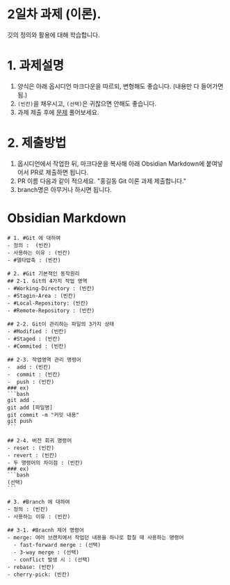 # 2일차 과제 (이론).
깃의 정의와 활용에 대해 학습합니다.

# 1. 과제설명
1. 양식은 아래 옵시디언 마크다운을 따르되, 변형해도 좋습니다. (내용만 다 들어가면 됨.)
2. `(빈칸)`을 채우시고, `(선택)`은 귀찮으면 안해도 좋습니다.
3. 과제 제출 후에 [문제](https://docs.google.com/forms/d/e/1FAIpQLSeklBcDstK5lG2kO9t_PcJzchgGGf3mbIO6GZRqgY78qcoxDQ/viewform?usp=dialog) 풀어보세요.
 
# 2. 제출방법
1. 옵시디언에서 작업한 뒤, 마크다운을 복사해 아래 Obsidian Markdown에 붙여넣어서 PR로 제출하면 됩니다.
2. PR 이름 다음과 같이 적으세요. "홍길동 Git 이론 과제 제출합니다."
3. branch명은 아무거나 하시면 됩니다.

# Obsidian Markdown
````
# 1. #Git 에 대하여
- 정의 :  (빈칸)
- 사용하는 이유 : (빈칸)
- #델타압축 : (빈칸)

# 2. #Git 기본적인 동작원리
## 2-1. Git의 4가지 작업 영역
- #Working-Directory : (빈칸)
- #Stagin-Area : (빈칸)
- #Local-Repository: (빈칸)
- #Remote-Repository : (빈칸)

## 2-2. Git이 관리하는 파일의 3가지 상태
- #Modified : (빈칸)
- #Staged : (빈칸)
- #Commited : (빈칸)

## 2-3. 작업영역 관리 명령어
-  add : (빈칸)
-  commit : (빈칸)
-  push : (빈칸)
### ex)
```bash
git add .
git add [파일명]
git commit -m "커밋 내용"
git push
```

## 2-4. 버전 회귀 명령어
- reset : (빈칸)
- revert : (빈칸)
- 두 명령어의 차이점 : (빈칸)
### ex)
```bash
(선택)
```

# 3. #Branch 에 대하여
- 정의 : (빈칸)
- 사용하는 이유 : (빈칸)

## 3-1. #Bracnh 제어 명령어
- merge: 여러 브랜치에서 작업던 내용을 하나로 합칠 때 사용하는 명령어
  - fast-forward merge : (선택)
  - 3-way merge : (선택)
  - conflict 발생 시 : (선택)
- rebase: (빈칸)
- cherry-pick: (빈칸)
